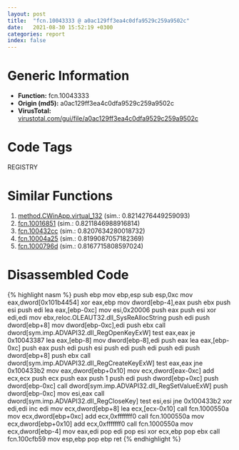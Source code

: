 ```yaml
---
layout: post
title:  "fcn.10043333 @ a0ac129ff3ea4c0dfa9529c259a9502c"
date:   2021-08-30 15:52:19 +0300
categories: report
index: false
---
```


# Generic Information
- **Function:** fcn.10043333
- **Origin (md5):** a0ac129ff3ea4c0dfa9529c259a9502c
- **VirusTotal:** [virustotal.com/gui/file/a0ac129ff3ea4c0dfa9529c259a9502c][virustotal_ref]

# Code Tags
<span class="tag" id="REGISTRY">REGISTRY</span>


# Similar Functions

1. [method.CWinApp.virtual\_132][similar_1_ref] (sim.: 0.8214276449259093)
2. [fcn.10016851][similar_2_ref] (sim.: 0.8211846988916814)
3. [fcn.100432cc][similar_3_ref] (sim.: 0.8207634280018732)
4. [fcn.10004a25][similar_4_ref] (sim.: 0.8199087057182369)
5. [fcn.1000796d][similar_5_ref] (sim.: 0.8167715808597024)


# Disassembled Code

{% highlight nasm %}
push ebp
mov ebp,esp
sub esp,0xc
mov eax,dword[0x101b4454]
xor eax,ebp
mov dword[ebp-4],eax
push ebx
push esi
push edi
lea eax,[ebp-0xc]
mov esi,0x20006
push eax
push esi
xor edi,edi
mov ebx,reloc.OLEAUT32.dll_SysReAllocString
push edi
push dword[ebp+8]
mov dword[ebp-0xc],edi
push ebx
call dword[sym.imp.ADVAPI32.dll_RegOpenKeyExW]
test eax,eax
je 0x10043387
lea eax,[ebp-8]
mov dword[ebp-8],edi
push eax
lea eax,[ebp-0xc]
push eax
push edi
push esi
push edi
push edi
push edi
push dword[ebp+8]
push ebx
call dword[sym.imp.ADVAPI32.dll_RegCreateKeyExW]
test eax,eax
jne 0x100433b2
mov eax,dword[ebp+0x10]
mov ecx,dword[eax-0xc]
add ecx,ecx
push ecx
push eax
push 1
push edi
push dword[ebp+0xc]
push dword[ebp-0xc]
call dword[sym.imp.ADVAPI32.dll_RegSetValueExW]
push dword[ebp-0xc]
mov esi,eax
call dword[sym.imp.ADVAPI32.dll_RegCloseKey]
test esi,esi
jne 0x100433b2
xor edi,edi
inc edi
mov ecx,dword[ebp+8]
lea ecx,[ecx-0x10]
call fcn.1000550a
mov ecx,dword[ebp+0xc]
add ecx,0xfffffff0
call fcn.1000550a
mov ecx,dword[ebp+0x10]
add ecx,0xfffffff0
call fcn.1000550a
mov ecx,dword[ebp-4]
mov eax,edi
pop edi
pop esi
xor ecx,ebp
pop ebx
call fcn.100cfb59
mov esp,ebp
pop ebp
ret 
{% endhighlight %}


[similar_1_ref]: /report/method.CWinApp.virtual_132@e5d49e0823e602f2ee948ac39d32c1eb
[similar_2_ref]: /report/fcn.10016851@481b545f5c18f2fce1caac67ddc419e8
[similar_3_ref]: /report/fcn.100432cc@a0ac129ff3ea4c0dfa9529c259a9502c
[similar_4_ref]: /report/fcn.10004a25@481b545f5c18f2fce1caac67ddc419e8
[similar_5_ref]: /report/fcn.1000796d@481b545f5c18f2fce1caac67ddc419e8
[virustotal_ref]: https://www.virustotal.com/gui/file/a0ac129ff3ea4c0dfa9529c259a9502c